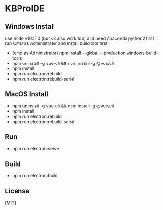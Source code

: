 
# KBProIDE

## Windows Install
use node v10.15.0 (but v8 also work too) and need Anaconda python2
first run CMD as Administrator and install build tool first 
- (cmd as Administrator) npm install --global --production windows-build-tools
- npm uninstall -g vue-cli && npm install -g @vue/cli
- npm install
- npm run electron:rebuild
- npm run electron:rebuild-serial

## MacOS Install
- npm uninstall -g vue-cli && npm install -g @vue/cli
- npm install
- npm run electron:rebuild
- npm run electron:rebuild-serial

## Run
- npm run electron:serve

## Build
- npm run electron:build

## License

[MIT]
